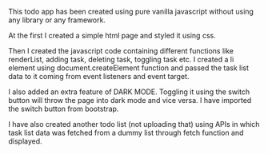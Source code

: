 This todo app has been created using pure vanilla javascript without using any library or any framework.

At the first I created a simple html page and styled it using css.

Then I created the javascript code containing different functions like renderList, adding task, deleting task, toggling task etc.
I created a li element using document.createElement function and passed the task list data to it coming from event listeners and event target.

I also added an extra feature of DARK MODE. 
Toggling it using the switch button will throw the page into dark mode and vice versa. 
I have imported the switch button from bootstrap.

I have also created another todo list (not uploading that) using APIs in which task list data was fetched from a dummy list through fetch function and displayed.